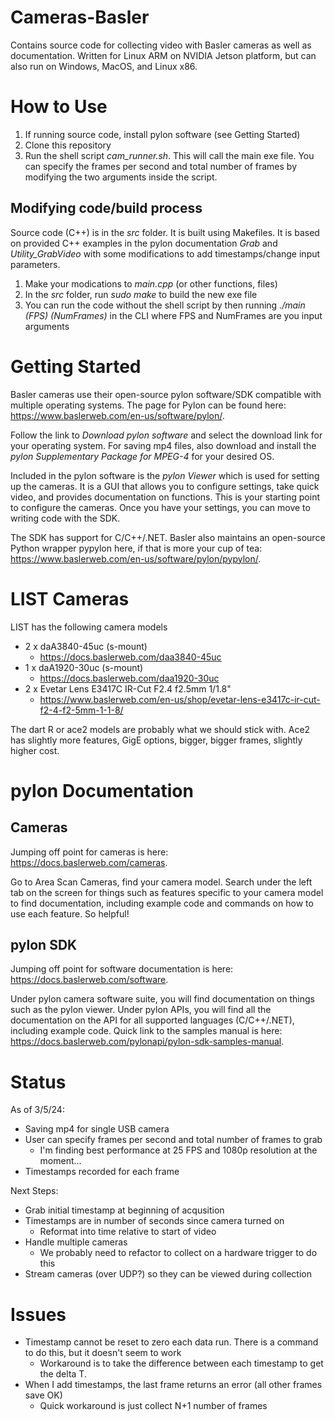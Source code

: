 # Cameras-Basler
Contains source code for collecting video with Basler cameras as well as documentation. Written for Linux ARM on NVIDIA Jetson platform, but can also run on Windows, MacOS, and Linux x86.

# How to Use
1. If running source code, install pylon software (see Getting Started)
2. Clone this repository
3. Run the shell script *cam_runner.sh*. This will call the main exe file. You can specify the frames per second and total number of frames by modifying the two arguments inside the script.

## Modifying code/build process
Source code (C++) is in the *src* folder. It is built using Makefiles. It is based on provided C++ examples in the pylon documentation *Grab* and *Utility_GrabVideo* with some modifications to add timestamps/change input parameters. 
1. Make your modications to *main.cpp* (or other functions, files)
2. In the *src* folder, run *sudo make* to build the new exe file
3. You can run the code without the shell script by then running *./main (FPS) (NumFrames)* in the CLI where FPS and NumFrames are you input arguments

# Getting Started
Basler cameras use their open-source pylon software/SDK compatible with multiple operating systems. The page for Pylon can be found here:
https://www.baslerweb.com/en-us/software/pylon/. 

Follow the link to *Download pylon software* and select the download link for your operating system. For saving mp4 files, also download and install the *pylon Supplementary Package for MPEG-4* for your desired OS. 

Included in the pylon software is the *pylon Viewer* which is used for setting up the cameras. It is a GUI that allows you to configure settings, take quick video, and provides documentation on functions. This is your starting point to configure the cameras. Once you have your settings, you can move to writing code with the SDK. 

The SDK has support for C/C++/.NET. Basler also maintains an open-source Python wrapper pypylon here, if that is more your cup of tea: https://www.baslerweb.com/en-us/software/pylon/pypylon/. 

# LIST Cameras
LIST has the following camera models
- 2 x daA3840-45uc (s-mount)
    - https://docs.baslerweb.com/daa3840-45uc 
- 1 x daA1920-30uc (s-mount)
    - https://docs.baslerweb.com/daa1920-30uc
- 2 x Evetar Lens E3417C IR-Cut F2.4 f2.5mm 1/1.8"
    - https://www.baslerweb.com/en-us/shop/evetar-lens-e3417c-ir-cut-f2-4-f2-5mm-1-1-8/ 

The dart R or ace2 models are probably what we should stick with. Ace2 has slightly more features, GigE options, bigger, bigger frames, slightly higher cost.

# pylon Documentation 
## Cameras
Jumping off point for cameras is here: https://docs.baslerweb.com/cameras. 

Go to Area Scan Cameras, find your camera model. Search under the left tab on the screen for things such as features specific to your camera model to find documentation, including example code and commands on how to use each feature. So helpful!

## pylon SDK
Jumping off point for software documentation is here: https://docs.baslerweb.com/software. 

Under pylon camera software suite, you will find documentation on things such as the pylon viewer. Under pylon APIs, you will find all the documentation on the API for all supported languages (C/C++/.NET), including example code. Quick link to the samples manual is here: https://docs.baslerweb.com/pylonapi/pylon-sdk-samples-manual.

# Status
As of 3/5/24:
- Saving mp4 for single USB camera
- User can specify frames per second and total number of frames to grab
    - I'm finding best performance at 25 FPS and 1080p resolution at the moment...
- Timestamps recorded for each frame

Next Steps:
- Grab initial timestamp at beginning of acqusition
- Timestamps are in number of seconds since camera turned on
    - Reformat into time relative to start of video
- Handle multiple cameras
    - We probably need to refactor to collect on a hardware trigger to do this
- Stream cameras (over UDP?) so they can be viewed during collection

# Issues
- Timestamp cannot be reset to zero each data run. There is a command to do this, but it doesn't seem to work
    - Workaround is to take the difference between each timestamp to get the delta T.
- When I add timestamps, the last frame returns an error (all other frames save OK)
    - Quick workaround is just collect N+1 number of frames
